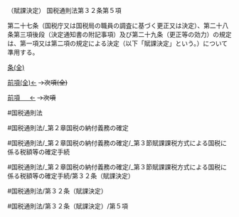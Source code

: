 （賦課決定）
国税通則法第３２条第５項

第二十七条（国税庁又は国税局の職員の調査に基づく更正又は決定）、第二十八条第三項後段（決定通知書の附記事項）及び第二十九条（更正等の効力）の規定は、第一項又は第二項の規定による決定（以下「賦課決定」という。）について準用する。

[条(全)](国税通則法＿＿＿＿＿第３２条_.md)

[前項(全)←](国税通則法＿＿＿＿＿第３２条第４項_.md)  ~~→次項(全)~~

[前項 　 ←](国税通則法＿＿＿＿＿第３２条第４項.md)  ~~→次項~~



#国税通則法

#国税通則法/_第２章国税の納付義務の確定

#国税通則法/_第２章国税の納付義務の確定/_第３節賦課課税方式による国税に係る税額等の確定手続

#国税通則法/_第２章国税の納付義務の確定/_第３節賦課課税方式による国税に係る税額等の確定手続/第３２条（賦課決定）

#国税通則法/第３２条（賦課決定）

#国税通則法/第３２条（賦課決定）/第５項

